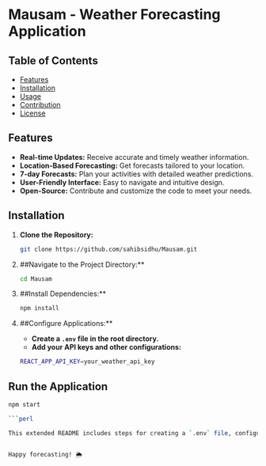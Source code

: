 # Mausam - Weather Forecasting Application

## Table of Contents

- [Features](#features)
- [Installation](#installation)
- [Usage](#usage)
- [Contribution](#contribution)
- [License](#license)

## Features

- **Real-time Updates:** Receive accurate and timely weather information.
- **Location-Based Forecasting:** Get forecasts tailored to your location.
- **7-day Forecasts:** Plan your activities with detailed weather predictions.
- **User-Friendly Interface:** Easy to navigate and intuitive design.
- **Open-Source:** Contribute and customize the code to meet your needs.

## Installation

1. **Clone the Repository:**

   ```bash
   git clone https://github.com/sahibsidhu/Mausam.git

2. ##Navigate to the Project Directory:**

   ```bash
   cd Mausam

3. ##Install Dependencies:**

   ```bash
   npm install

4. ##Configure Applications:**

   - **Create a `.env` file in the root directory.**
   - **Add your API keys and other configurations:**
   
   ```bash
   REACT_APP_API_KEY=your_weather_api_key

## Run the Application

  ```bash
  npm start

```perl

This extended README includes steps for creating a `.env` file, configuring API keys, and building the application. Adjust the instructions based on the specific needs and structure of your project.


Happy forecasting! 🌦️
